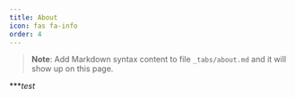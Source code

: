 ```yaml
---
title: About
icon: fas fa-info
order: 4
---
```



> **Note**: Add Markdown syntax content to file `_tabs/about.md` and it will show up on this page.

****test*
